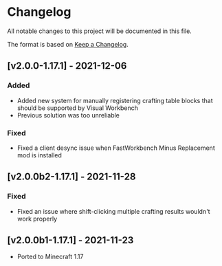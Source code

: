# Changelog
All notable changes to this project will be documented in this file.

The format is based on [Keep a Changelog].

## [v2.0.0-1.17.1] - 2021-12-06
### Added
- Added new system for manually registering crafting table blocks that should be supported by Visual Workbench
- Previous solution was too unreliable
### Fixed
- Fixed a client desync issue when FastWorkbench Minus Replacement mod is installed

## [v2.0.0b2-1.17.1] - 2021-11-28
### Fixed
- Fixed an issue where shift-clicking multiple crafting results wouldn't work properly

## [v2.0.0b1-1.17.1] - 2021-11-23
- Ported to Minecraft 1.17

[Keep a Changelog]: https://keepachangelog.com/en/1.0.0/
